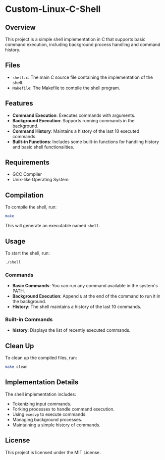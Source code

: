 # Custom-Linux-C-Shell

## Overview
This project is a simple shell implementation in C that supports basic command execution, including background process handling and command history.

## Files
- `shell.c`: The main C source file containing the implementation of the shell.
- `Makefile`: The Makefile to compile the shell program.

## Features
- **Command Execution**: Executes commands with arguments.
- **Background Execution**: Supports running commands in the background.
- **Command History**: Maintains a history of the last 10 executed commands.
- **Built-in Functions**: Includes some built-in functions for handling history and basic shell functionalities.

## Requirements
- GCC Compiler
- Unix-like Operating System

## Compilation
To compile the shell, run:
```bash
make
```
This will generate an executable named `shell`.

## Usage
To start the shell, run:
```bash
./shell
```

### Commands
- **Basic Commands**: You can run any command available in the system's PATH.
- **Background Execution**: Append `&` at the end of the command to run it in the background.
- **History**: The shell maintains a history of the last 10 commands.

### Built-in Commands
- **history**: Displays the list of recently executed commands.

## Clean Up
To clean up the compiled files, run:
```bash
make clean
```

## Implementation Details
The shell implementation includes:
- Tokenizing input commands.
- Forking processes to handle command execution.
- Using `execvp` to execute commands.
- Managing background processes.
- Maintaining a simple history of commands.

## License
This project is licensed under the MIT License.
